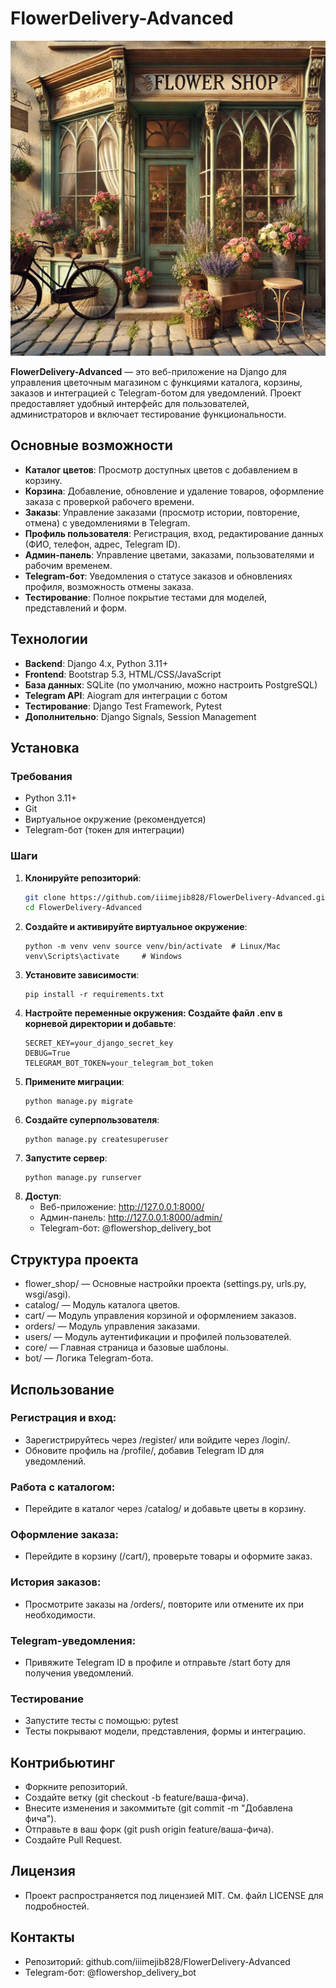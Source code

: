 # FlowerDelivery-Advanced

![Flower Shop](flower_shop/core/static/images/Flowershop.webp)

**FlowerDelivery-Advanced** — это веб-приложение на Django для управления цветочным магазином с функциями каталога, корзины, заказов и интеграцией с Telegram-ботом для уведомлений. Проект предоставляет удобный интерфейс для пользователей, администраторов и включает тестирование функциональности.

## Основные возможности

- **Каталог цветов**: Просмотр доступных цветов с добавлением в корзину.
- **Корзина**: Добавление, обновление и удаление товаров, оформление заказа с проверкой рабочего времени.
- **Заказы**: Управление заказами (просмотр истории, повторение, отмена) с уведомлениями в Telegram.
- **Профиль пользователя**: Регистрация, вход, редактирование данных (ФИО, телефон, адрес, Telegram ID).
- **Админ-панель**: Управление цветами, заказами, пользователями и рабочим временем.
- **Telegram-бот**: Уведомления о статусе заказов и обновлениях профиля, возможность отмены заказа.
- **Тестирование**: Полное покрытие тестами для моделей, представлений и форм.

## Технологии

- **Backend**: Django 4.x, Python 3.11+
- **Frontend**: Bootstrap 5.3, HTML/CSS/JavaScript
- **База данных**: SQLite (по умолчанию, можно настроить PostgreSQL)
- **Telegram API**: Aiogram для интеграции с ботом
- **Тестирование**: Django Test Framework, Pytest
- **Дополнительно**: Django Signals, Session Management

## Установка

### Требования

- Python 3.11+
- Git
- Виртуальное окружение (рекомендуется)
- Telegram-бот (токен для интеграции)

### Шаги

1. **Клонируйте репозиторий**:
   ```bash
   git clone https://github.com/iiimejib828/FlowerDelivery-Advanced.git
   cd FlowerDelivery-Advanced
2. **Создайте и активируйте виртуальное окружение**:
   ```
   python -m venv venv source venv/bin/activate  # Linux/Mac
   venv\Scripts\activate     # Windows
3. **Установите зависимости**:
   ```
   pip install -r requirements.txt
4. **Настройте переменные окружения: Создайте файл .env в корневой директории и добавьте**:
   ```
   SECRET_KEY=your_django_secret_key
   DEBUG=True
   TELEGRAM_BOT_TOKEN=your_telegram_bot_token
5. **Примените миграции**:
   ```
   python manage.py migrate
6. **Создайте суперпользователя**:
   ```
   python manage.py createsuperuser
7. **Запустите сервер**:
   ```
   python manage.py runserver
8. **Доступ**:
   - Веб-приложение: http://127.0.0.1:8000/
   - Админ-панель: http://127.0.0.1:8000/admin/
   - Telegram-бот: @flowershop_delivery_bot

## Структура проекта
- flower_shop/ — Основные настройки проекта (settings.py, urls.py, wsgi/asgi).
- catalog/ — Модуль каталога цветов.
- cart/ — Модуль управления корзиной и оформлением заказов.
- orders/ — Модуль управления заказами.
- users/ — Модуль аутентификации и профилей пользователей.
- core/ — Главная страница и базовые шаблоны.
- bot/ — Логика Telegram-бота.
## Использование
### Регистрация и вход:
- Зарегистрируйтесь через /register/ или войдите через /login/.
- Обновите профиль на /profile/, добавив Telegram ID для уведомлений.
### Работа с каталогом:
- Перейдите в каталог через /catalog/ и добавьте цветы в корзину.
### Оформление заказа:
- Перейдите в корзину (/cart/), проверьте товары и оформите заказ.
### История заказов:
- Просмотрите заказы на /orders/, повторите или отмените их при необходимости.
### Telegram-уведомления:
- Привяжите Telegram ID в профиле и отправьте /start боту для получения уведомлений.
### Тестирование
- Запустите тесты с помощью:
pytest
- Тесты покрывают модели, представления, формы и интеграцию.

## Контрибьютинг
- Форкните репозиторий.
- Создайте ветку (git checkout -b feature/ваша-фича).
- Внесите изменения и закоммитьте (git commit -m "Добавлена фича").
- Отправьте в ваш форк (git push origin feature/ваша-фича).
- Создайте Pull Request.

## Лицензия
- Проект распространяется под лицензией MIT. См. файл LICENSE для подробностей.

## Контакты
- Репозиторий: github.com/iiimejib828/FlowerDelivery-Advanced
- Telegram-бот: @flowershop_delivery_bot
